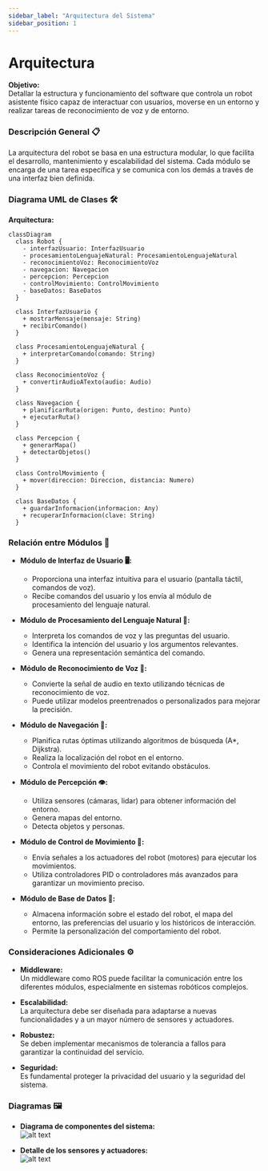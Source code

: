 ```yaml
---
sidebar_label: "Arquitectura del Sistema"
sidebar_position: 1
---
```


# Arquitectura

**Objetivo:**  
Detallar la estructura y funcionamiento del software que controla un robot asistente físico capaz de interactuar con usuarios, moverse en un entorno y realizar tareas de reconocimiento de voz y de entorno.

### Descripción General 📋

La arquitectura del robot se basa en una estructura modular, lo que facilita el desarrollo, mantenimiento y escalabilidad del sistema. Cada módulo se encarga de una tarea específica y se comunica con los demás a través de una interfaz bien definida.

### Diagrama UML de Clases 🛠️

**Arquitectura:**

```mermaid
classDiagram
  class Robot {
    - interfazUsuario: InterfazUsuario
    - procesamientoLenguajeNatural: ProcesamientoLenguajeNatural
    - reconocimientoVoz: ReconocimientoVoz
    - navegacion: Navegacion
    - percepcion: Percepcion
    - controlMovimiento: ControlMovimiento
    - baseDatos: BaseDatos
  }

  class InterfazUsuario {
    + mostrarMensaje(mensaje: String)
    + recibirComando()
  }

  class ProcesamientoLenguajeNatural {
    + interpretarComando(comando: String)
  }

  class ReconocimientoVoz {
    + convertirAudioATexto(audio: Audio)
  }

  class Navegacion {
    + planificarRuta(origen: Punto, destino: Punto)
    + ejecutarRuta()
  }

  class Percepcion {
    + generarMapa()
    + detectarObjetos()
  }

  class ControlMovimiento {
    + mover(direccion: Direccion, distancia: Numero)
  }

  class BaseDatos {
    + guardarInformacion(informacion: Any)
    + recuperarInformacion(clave: String)
  }

```

 ### Relación entre Módulos 🔄

- **Módulo de Interfaz de Usuario 🖥️:**
  - Proporciona una interfaz intuitiva para el usuario (pantalla táctil, comandos de voz).
  - Recibe comandos del usuario y los envía al módulo de procesamiento del lenguaje natural.
  
- **Módulo de Procesamiento del Lenguaje Natural 🧠:**
  - Interpreta los comandos de voz y las preguntas del usuario.
  - Identifica la intención del usuario y los argumentos relevantes.
  - Genera una representación semántica del comando.
  
- **Módulo de Reconocimiento de Voz 🎤:**
  - Convierte la señal de audio en texto utilizando técnicas de reconocimiento de voz.
  - Puede utilizar modelos preentrenados o personalizados para mejorar la precisión.
  
- **Módulo de Navegación 🧭:**
  - Planifica rutas óptimas utilizando algoritmos de búsqueda (A*, Dijkstra).
  - Realiza la localización del robot en el entorno.
  - Controla el movimiento del robot evitando obstáculos.
  
- **Módulo de Percepción 👁️:**
  - Utiliza sensores (cámaras, lidar) para obtener información del entorno.
  - Genera mapas del entorno.
  - Detecta objetos y personas.
  
- **Módulo de Control de Movimiento 🚶:**
  - Envía señales a los actuadores del robot (motores) para ejecutar los movimientos.
  - Utiliza controladores PID o controladores más avanzados para garantizar un movimiento preciso.
  
- **Módulo de Base de Datos 💾:**
  - Almacena información sobre el estado del robot, el mapa del entorno, las preferencias del usuario y los históricos de interacción.
  - Permite la personalización del comportamiento del robot.

### Consideraciones Adicionales ⚙️

- **Middleware:**  
  Un middleware como ROS puede facilitar la comunicación entre los diferentes módulos, especialmente en sistemas robóticos complejos.
  
- **Escalabilidad:**  
  La arquitectura debe ser diseñada para adaptarse a nuevas funcionalidades y a un mayor número de sensores y actuadores.
  
- **Robustez:**  
  Se deben implementar mecanismos de tolerancia a fallos para garantizar la continuidad del servicio.
  
- **Seguridad:**  
  Es fundamental proteger la privacidad del usuario y la seguridad del sistema.

### Diagramas 🖼️

- **Diagrama de componentes del sistema:**  
![alt text](img/componente.png)

- **Detalle de los sensores y actuadores:**  
  ![alt text](<img/Detalle .png>)
